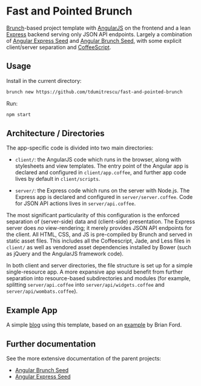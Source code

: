 # Fast and Pointed Brunch

[Brunch](http://brunch.io/)-based project template with [AngularJS](http://angularjs.org) on the frontend and a lean [Express](http://expressjs.com) backend serving only JSON API endpoints. Largely a combination of [Angular Express Seed](https://github.com/btford/angular-express-seed) and [Angular Brunch Seed](https://github.com/scotch/angular-brunch-seed), with some explicit client/server separation and [CoffeeScript](http://coffeescript.org).

## Usage

Install in the current directory:
```sh
brunch new https://github.com/tdumitrescu/fast-and-pointed-brunch
```

Run:
```sh
npm start
```

## Architecture / Directories

The app-specific code is divided into two main directories:
- `client/`: the AngularJS code which runs in the browser, along with stylesheets and view templates. The entry point of the Angular app is declared and configured in `client/app.coffee`, and further app code lives by default in `client/scripts`.

- `server/`: the Express code which runs on the server with Node.js. The Express app is declared and configured in `server/server.coffee`. Code for JSON API actions lives in `server/api.coffee`.

The most significant particularity of this configuration is the enforced separation of (server-side) data and (client-side) presentation. The Express server does *no* view-rendering; it merely provides JSON API endpoints for the client. All HTML, CSS, and JS is pre-compiled by Brunch and served in static asset files. This includes all the Coffeescript, Jade, and Less files in `client/` as well as vendored asset dependencies installed by Bower (such as jQuery and the AngularJS framework code).

In both client and server directories, the file structure is set up for a simple single-resource app. A more expansive app would benefit from further separation into resource-based subdirectories and modules (for example, splitting `server/api.coffee` into `server/api/widgets.coffee` and `server/api/wombats.coffee`).

## Example App

A simple [blog](https://github.com/tdumitrescu/angular-express-coffee-blog) using this template, based on an [example](https://github.com/btford/angular-express-blog) by Brian Ford.

## Further documentation

See the more extensive documentation of the parent projects:
- [Angular Brunch Seed](https://github.com/scotch/angular-brunch-seed)
- [Angular Express Seed](https://github.com/btford/angular-express-seed)
